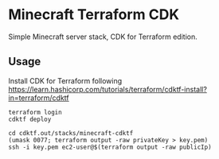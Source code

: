 # Minecraft Terraform CDK

Simple Minecraft server stack, CDK for Terraform edition.

## Usage

Install CDK for Terraform following https://learn.hashicorp.com/tutorials/terraform/cdktf-install?in=terraform/cdktf

```
terraform login
cdktf deploy

cd cdktf.out/stacks/minecraft-cdktf
(umask 0077; terraform output -raw privateKey > key.pem)
ssh -i key.pem ec2-user@$(terraform output -raw publicIp)
```

